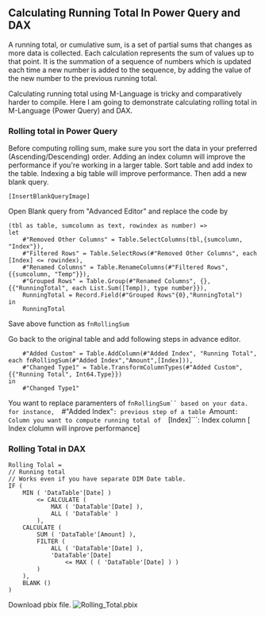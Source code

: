 ## **Calculating Running Total In Power Query and DAX**

A running total, or cumulative sum, is a set of partial sums that changes as more data is collected. Each calculation represents the sum of values up to that point. It is the summation of a sequence of numbers which is updated each time a new number is added to the sequence, by adding the value of the new number to the previous running total.

Calculating running total using M-Language is tricky and comparatively harder to compile. Here I am going to demonstrate calculating rolling total in M-Language (Power Query) and DAX.
 

### **Rolling total in Power Query**
Before computing rolling sum, make sure you sort the data in your preferred (Ascending/Descending) order. Adding an index column will improve the performance if you're working in a larger table.
Sort table and add index to the table. Indexing a big table will improve performance. Then add a new blank query.
 
    [InsertBlankQueryImage]

Open Blank query from "Advanced Editor" and replace the code by
```
(tbl as table, sumcolumn as text, rowindex as number) =>
let
    #"Removed Other Columns" = Table.SelectColumns(tbl,{sumcolumn, "Index"}),
    #"Filtered Rows" = Table.SelectRows(#"Removed Other Columns", each [Index] <= rowindex),
    #"Renamed Columns" = Table.RenameColumns(#"Filtered Rows",{{sumcolumn, "Temp"}}),
    #"Grouped Rows" = Table.Group(#"Renamed Columns", {}, {{"RunningTotal", each List.Sum([Temp]), type number}}),
    RunningTotal = Record.Field(#"Grouped Rows"{0},"RunningTotal")
in
    RunningTotal
```

Save above function as ```fnRollingSum```

Go back to the original table and add following steps in advance editor. 

```
    #"Added Custom" = Table.AddColumn(#"Added Index", "Running Total", each fnRollingSum(#"Added Index","Amount",[Index])),
    #"Changed Type1" = Table.TransformColumnTypes(#"Added Custom",{{"Running Total", Int64.Type}})
in
    #"Changed Type1"
```

You want to replace paramenters of ```fnRollingSum`` based on your data. 
for instance, 
        ```#"Added Index"``` : previous step of a table 
        ```Amount```: Column you want to compute running total of 
        ```[Index]```: Index column [ Index clolumn will inprove performance]

### **Rolling Total in DAX**

```
Rolling Tolal = 
// Running total
// Works even if you have separate DIM Date table.
IF (
    MIN ( 'DataTable'[Date] )
        <= CALCULATE (
            MAX ( 'DataTable'[Date] ),
            ALL ( 'DataTable' )
        ),
    CALCULATE (
        SUM ( 'DataTable'[Amount] ),
        FILTER (
            ALL ( 'DataTable'[Date] ),
            'DataTable'[Date]
                <= MAX ( ( 'DataTable'[Date] ) )
        )
    ),
    BLANK ()
)
```

Download pbix file. ![Rolling_Total.pbix]()


